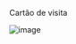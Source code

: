 Cartão de visita 


![image](https://github.com/Lucas-Henrique1/visit-card/assets/84040222/e5037bb6-9f41-4b3f-b98e-85482d32a1af)
